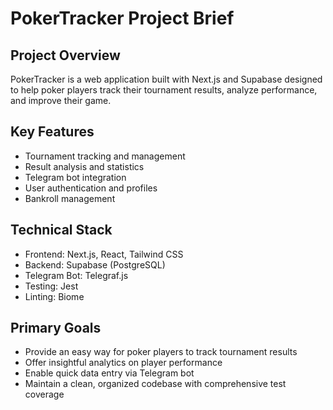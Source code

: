 # PokerTracker Project Brief

## Project Overview
PokerTracker is a web application built with Next.js and Supabase designed to help poker players track their tournament results, analyze performance, and improve their game.

## Key Features
- Tournament tracking and management
- Result analysis and statistics
- Telegram bot integration
- User authentication and profiles
- Bankroll management

## Technical Stack
- Frontend: Next.js, React, Tailwind CSS
- Backend: Supabase (PostgreSQL)
- Telegram Bot: Telegraf.js
- Testing: Jest
- Linting: Biome

## Primary Goals
- Provide an easy way for poker players to track tournament results
- Offer insightful analytics on player performance
- Enable quick data entry via Telegram bot
- Maintain a clean, organized codebase with comprehensive test coverage
